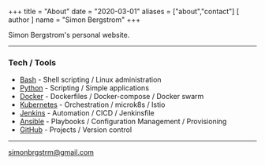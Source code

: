 +++
title = "About"
date = "2020-03-01"
aliases = ["about","contact"]
[ author ]
  name = "Simon Bergstrom"
+++

Simon Bergstrom's personal website.

---

### Tech / Tools
* [Bash] - Shell scripting / Linux administration
* [Python] - Scripting / Simple applications 
* [Docker] - Dockerfiles / Docker-compose / Docker swarm
* [Kubernetes] - Orchestration / microk8s / Istio
* [Jenkins] - Automation / CICD / Jenkinsfile
* [Ansible] - Playbooks / Configuration Management / Provisioning
* [GitHub] - Projects / Version control

---

simonbrgstrm@gmail.com


[//]: #
[Bash]: <https://devhints.io/bash>
[Python]: <https://docs.python.org/3/>
[Docker]: <https://docs.docker.com/>
[Kubernetes]: <https://kubernetes.io/docs/home/>
[Jenkins]: <https://jenkins.io/doc/>
[Ansible]: <https://docs.ansible.com/>
[GitHub]: <https://help.github.com/en>
